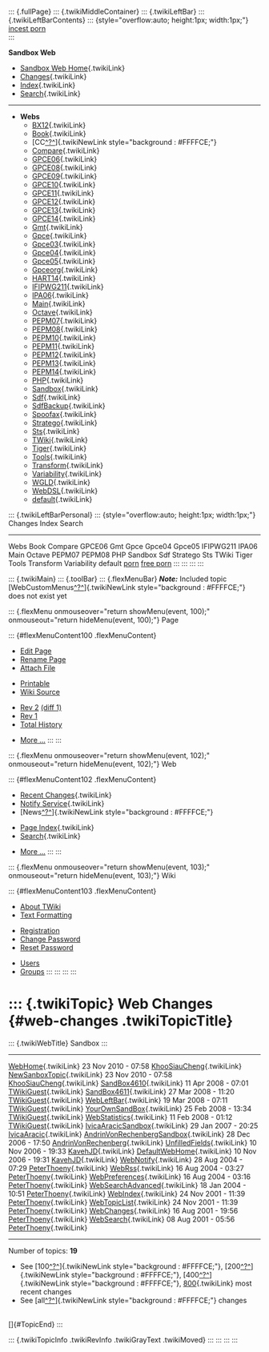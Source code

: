 ::: {.fullPage}
::: {.twikiMiddleContainer}
::: {.twikiLeftBar}
::: {.twikiLeftBarContents}
::: {style="overflow:auto; height:1px; width:1px;"}
[incest porn](http://sexpace.net/)\
:::

**Sandbox Web**

-   [Sandbox Web Home](WebHome){.twikiLink}
-   [Changes](WebChanges){.twikiLink}
-   [Index](WebIndex){.twikiLink}
-   [Search](WebSearch){.twikiLink}

------------------------------------------------------------------------

-   **Webs**
    -   [BX12](../BX12/WebHome){.twikiLink}
    -   [Book](../Book/WebHome){.twikiLink}
    -   [CC[^?^](http://www.program-transformation.org/edit/CC/WebHome?topicparent=Sandbox.WebChanges)]{.twikiNewLink
        style="background : #FFFFCE;"}
    -   [Compare](../Compare/WebHome){.twikiLink}
    -   [GPCE06](../GPCE06/WebHome){.twikiLink}
    -   [GPCE08](../GPCE08/WebHome){.twikiLink}
    -   [GPCE09](../GPCE09/WebHome){.twikiLink}
    -   [GPCE10](../GPCE10/WebHome){.twikiLink}
    -   [GPCE11](../GPCE11/WebHome){.twikiLink}
    -   [GPCE12](../GPCE12/WebHome){.twikiLink}
    -   [GPCE13](../GPCE13/WebHome){.twikiLink}
    -   [GPCE14](../GPCE14/WebHome){.twikiLink}
    -   [Gmt](../Gmt/WebHome){.twikiLink}
    -   [Gpce](../Gpce/WebHome){.twikiLink}
    -   [Gpce03](http://www.program-transformation.org/Gpce03/WebHome){.twikiLink}
    -   [Gpce04](../Gpce04/WebHome){.twikiLink}
    -   [Gpce05](../Gpce05/WebHome){.twikiLink}
    -   [Gpceorg](../Gpceorg/WebHome){.twikiLink}
    -   [HART14](../HART14/WebHome){.twikiLink}
    -   [IFIPWG211](http://www.program-transformation.org/IFIPWG211/WebHome){.twikiLink}
    -   [IPA06](../IPA06/WebHome){.twikiLink}
    -   [Main](../Main/WebHome){.twikiLink}
    -   [Octave](../Octave/WebHome){.twikiLink}
    -   [PEPM07](../PEPM07/WebHome){.twikiLink}
    -   [PEPM08](../PEPM08/WebHome){.twikiLink}
    -   [PEPM10](../PEPM10/WebHome){.twikiLink}
    -   [PEPM11](../PEPM11/WebHome){.twikiLink}
    -   [PEPM12](../PEPM12/WebHome){.twikiLink}
    -   [PEPM13](../PEPM13/WebHome){.twikiLink}
    -   [PEPM14](../PEPM14/WebHome){.twikiLink}
    -   [PHP](../PHP/WebHome){.twikiLink}
    -   [Sandbox](WebHome){.twikiLink}
    -   [Sdf](../Sdf/WebHome){.twikiLink}
    -   [SdfBackup](../SdfBackup/WebHome){.twikiLink}
    -   [Spoofax](../Spoofax/WebHome){.twikiLink}
    -   [Stratego](../Stratego/WebHome){.twikiLink}
    -   [Sts](../Sts/WebHome){.twikiLink}
    -   [TWiki](../TWiki/WebHome){.twikiLink}
    -   [Tiger](../Tiger/WebHome){.twikiLink}
    -   [Tools](../Tools/WebHome){.twikiLink}
    -   [Transform](../Transform/WebHome){.twikiLink}
    -   [Variability](../Variability/WebHome){.twikiLink}
    -   [WGLD](../WGLD/WebHome){.twikiLink}
    -   [WebDSL](../WebDSL/WebHome){.twikiLink}
    -   [default](DefaultWebHome){.twikiLink}

::: {.twikiLeftBarPersonal}
::: {style="overflow:auto; height:1px; width:1px;"}
Changes Index Search

------------------------------------------------------------------------

Webs Book Compare GPCE06 Gmt Gpce Gpce04 Gpce05 IFIPWG211 IPA06 Main
Octave PEPM07 PEPM08 PHP Sandbox Sdf Stratego Sts TWiki Tiger Tools
Transform Variability default
[porn](http://www.estrategiavirtual.com/adult/) [free
porn](http://www.estrategiavirtual.com/free/)
:::
:::
:::
:::

::: {.twikiMain}
::: {.toolBar}
::: {.flexMenuBar}
***Note:*** Included topic
[WebCustomMenus[^?^](http://www.program-transformation.org/edit/Sandbox/WebCustomMenus?topicparent=Sandbox.WebChanges)]{.twikiNewLink
style="background : #FFFFCE;"} does not exist yet

::: {.flexMenu onmouseover="return showMenu(event, 100);" onmouseout="return hideMenu(event, 100);"}
Page

::: {#flexMenuContent100 .flexMenuContent}
-   [Edit
    Page](http://www.program-transformation.org/edit/Sandbox/WebChanges?t=1536826220)
-   [Rename
    Page](http://www.program-transformation.org/rename/Sandbox/WebChanges)
-   [Attach
    File](http://www.program-transformation.org/attach/Sandbox/WebChanges)

<!-- -->

-   [Printable](http://www.program-transformation.org/view/Sandbox/WebChanges?skin=print.pattern)
-   [Wiki
    Source](http://www.program-transformation.org/view/Sandbox/WebChanges?skin=text&raw=on&contenttype=text/plain)

<!-- -->

-   [Rev
    2](http://www.program-transformation.org/view/Sandbox/WebChanges?rev=1.2)
    [(diff 1)](http://www.program-transformation.org/rdiff/Sandbox/WebChanges?rev1=1.2&rev2=1.1)
-   [Rev
    1](http://www.program-transformation.org/view/Sandbox/WebChanges?rev=1.1)
-   [Total
    History](http://www.program-transformation.org/rdiff/Sandbox/WebChanges)

<!-- -->

-   [More
    \...](http://www.program-transformation.org/oops/Sandbox/WebChanges?template=oopsmore&param1=1.2&param2=1.2)
:::
:::

::: {.flexMenu onmouseover="return showMenu(event, 102);" onmouseout="return hideMenu(event, 102);"}
Web

::: {#flexMenuContent102 .flexMenuContent}
-   [Recent Changes](WebChanges){.twikiLink}
-   [Notify Service](WebNotify){.twikiLink}
-   [News[^?^](http://www.program-transformation.org/edit/Sandbox/WebNews?topicparent=Sandbox.WebChanges)]{.twikiNewLink
    style="background : #FFFFCE;"}

<!-- -->

-   [Page Index](WebIndex){.twikiLink}
-   [Search](WebSearch){.twikiLink}

<!-- -->

-   [More
    \...](http://www.program-transformation.org/oops/Sandbox/WebChanges?template=oopsmore&param1=1.2&param2=1.2)
:::
:::

::: {.flexMenu onmouseover="return showMenu(event, 103);" onmouseout="return hideMenu(event, 103);"}
Wiki

::: {#flexMenuContent103 .flexMenuContent}
-   [About
    TWiki](http://www.program-transformation.org/view/TWiki/WebHome)
-   [Text
    Formatting](http://www.program-transformation.org/view/TWiki/TextFormattingRules)

<!-- -->

-   [Registration](http://www.program-transformation.org/view/TWiki/TWikiRegistration)
-   [Change
    Password](http://www.program-transformation.org/view/TWiki/ChangePassword)
-   [Reset
    Password](http://www.program-transformation.org/view/TWiki/ResetPassword)

<!-- -->

-   [Users](http://www.program-transformation.org/view/Main/TWikiUsers)
-   [Groups](http://www.program-transformation.org/view/Main/TWikiGroups)
:::
:::
:::
:::

::: {.twikiTopic}
Web Changes {#web-changes .twikiTopicTitle}
===========

::: {.twikiWebTitle}
Sandbox
:::

  ---------------------------------------------------------------------- --------------------- ----------------------------------------------------------------
  [WebHome](WebHome){.twikiLink}                                         23 Nov 2010 - 07:58   [KhooSiauCheng](../Main/KhooSiauCheng){.twikiLink}
  [NewSanboxTopic](NewSanboxTopic){.twikiLink}                           23 Nov 2010 - 07:58   [KhooSiauCheng](../Main/KhooSiauCheng){.twikiLink}
  [SandBox4610](SandBox4610){.twikiLink}                                 11 Apr 2008 - 07:01   [TWikiGuest](../Main/TWikiGuest){.twikiLink}
  [SandBox4611](SandBox4611){.twikiLink}                                 27 Mar 2008 - 11:20   [TWikiGuest](../Main/TWikiGuest){.twikiLink}
  [WebLeftBar](WebLeftBar){.twikiLink}                                   19 Mar 2008 - 07:11   [TWikiGuest](../Main/TWikiGuest){.twikiLink}
  [YourOwnSandBox](YourOwnSandBox){.twikiLink}                           25 Feb 2008 - 13:34   [TWikiGuest](../Main/TWikiGuest){.twikiLink}
  [WebStatistics](WebStatistics){.twikiLink}                             11 Feb 2008 - 01:12   [TWikiGuest](../Main/TWikiGuest){.twikiLink}
  [IvicaAracicSandbox](IvicaAracicSandbox){.twikiLink}                   29 Jan 2007 - 20:25   [IvicaAracic](../Main/IvicaAracic){.twikiLink}
  [AndrinVonRechenbergSandbox](AndrinVonRechenbergSandbox){.twikiLink}   28 Dec 2006 - 17:50   [AndrinVonRechenberg](../Main/AndrinVonRechenberg){.twikiLink}
  [UnfilledFields](UnfilledFields){.twikiLink}                           10 Nov 2006 - 19:33   [KavehJD](../Main/KavehJD){.twikiLink}
  [DefaultWebHome](DefaultWebHome){.twikiLink}                           10 Nov 2006 - 19:31   [KavehJD](../Main/KavehJD){.twikiLink}
  [WebNotify](WebNotify){.twikiLink}                                     28 Aug 2004 - 07:29   [PeterThoeny](../Main/PeterThoeny){.twikiLink}
  [WebRss](WebRss){.twikiLink}                                           16 Aug 2004 - 03:27   [PeterThoeny](../Main/PeterThoeny){.twikiLink}
  [WebPreferences](WebPreferences){.twikiLink}                           16 Aug 2004 - 03:16   [PeterThoeny](../Main/PeterThoeny){.twikiLink}
  [WebSearchAdvanced](WebSearchAdvanced){.twikiLink}                     18 Jan 2004 - 10:51   [PeterThoeny](../Main/PeterThoeny){.twikiLink}
  [WebIndex](WebIndex){.twikiLink}                                       24 Nov 2001 - 11:39   [PeterThoeny](../Main/PeterThoeny){.twikiLink}
  [WebTopicList](WebTopicList){.twikiLink}                               24 Nov 2001 - 11:39   [PeterThoeny](../Main/PeterThoeny){.twikiLink}
  [WebChanges](WebChanges){.twikiLink}                                   16 Aug 2001 - 19:56   [PeterThoeny](../Main/PeterThoeny){.twikiLink}
  [WebSearch](WebSearch){.twikiLink}                                     08 Aug 2001 - 05:56   [PeterThoeny](../Main/PeterThoeny){.twikiLink}
  ---------------------------------------------------------------------- --------------------- ----------------------------------------------------------------

Number of topics: **19**

-   See
    [100[^?^](http://www.program-transformation.org/edit/TWiki/SearchSandboxsearch5Cscopetopicordermodifiedreverseonregexonnosearchonlimit100?topicparent=Sandbox.WebChanges)]{.twikiNewLink
    style="background : #FFFFCE;"},
    [200[^?^](http://www.program-transformation.org/edit/TWiki/SearchSandboxsearch5Cscopetopicordermodifiedreverseonregexonnosearchonlimit200?topicparent=Sandbox.WebChanges)]{.twikiNewLink
    style="background : #FFFFCE;"},
    [400[^?^](http://www.program-transformation.org/edit/TWiki/SearchSandboxsearch5Cscopetopicordermodifiedreverseonregexonnosearchonlimit400?topicparent=Sandbox.WebChanges)]{.twikiNewLink
    style="background : #FFFFCE;"},
    [800](../TWiki/SearchSandboxsearch5Cscopetopicordermodifiedreverseonregexonnosearchonlimit800){.twikiLink}
    most recent changes
-   See
    [all[^?^](http://www.program-transformation.org/edit/TWiki/SearchSandboxSearchResultsearch5Cscopetopicordermodifiedreverseonregexonnosearchon?topicparent=Sandbox.WebChanges)]{.twikiNewLink
    style="background : #FFFFCE;"} changes

\
[]{#TopicEnd}
:::

::: {.twikiTopicInfo .twikiRevInfo .twikiGrayText .twikiMoved}
:::
:::
:::
:::
